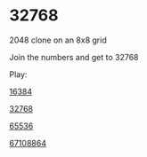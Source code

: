 # 32768
2048 clone on an 8x8 grid

Join the numbers and get to 32768

Play:

[16384](https://true16384.github.io/16384/)

[32768](https://true16384.github.io/32768/)

[65536](https://true16384.github.io/65536/)

[67108864](https://true16384.github.io/67108864/)
